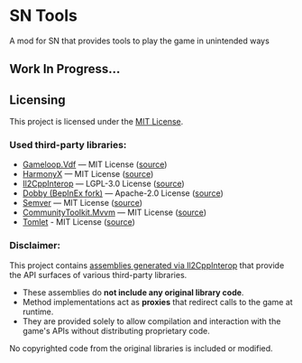 # SN Tools
A mod for SN that provides tools to play the game in unintended ways

## Work In Progress...

## Licensing

This project is licensed under the [MIT License](LICENSE).

### Used third-party libraries:

- [Gameloop.Vdf](https://github.com/shravan2x/Gameloop.Vdf) — MIT License ([source](https://github.com/shravan2x/Gameloop.Vdf/blob/master/LICENSE))  
- [HarmonyX](https://github.com/BepInEx/HarmonyX) — MIT License ([source](https://github.com/BepInEx/HarmonyX/blob/master/LICENSE))  
- [Il2CppInterop](https://github.com/BepInEx/Il2CppInterop) — LGPL-3.0 License ([source](https://github.com/BepInEx/Il2CppInterop/blob/master/LICENSE))  
- [Dobby (BepInEx fork)](https://github.com/BepInEx/Dobby) — Apache-2.0 License ([source](https://github.com/BepInEx/Dobby/blob/master/LICENSE))
- [Semver](https://github.com/WalkerCodeRanger/semver) — MIT License ([source](https://github.com/WalkerCodeRanger/semver/blob/master/License.txt))
- [CommunityToolkit.Mvvm](https://github.com/CommunityToolkit/dotnet) — MIT License ([source](https://github.com/CommunityToolkit/dotnet/blob/main/License.md))
- [Tomlet](https://github.com/SamboyCoding/Tomlet) - MIT License ([source](https://github.com/SamboyCoding/Tomlet/blob/master/LICENSE))

### Disclaimer:

This project contains [assemblies generated via Il2CppInterop](src/SNTools/Libs/Il2CppInteropAssemblies/) that provide the API surfaces of various third-party libraries.  

- These assemblies do **not include any original library code**.  
- Method implementations act as **proxies** that redirect calls to the game at runtime.  
- They are provided solely to allow compilation and interaction with the game's APIs without distributing proprietary code.  

No copyrighted code from the original libraries is included or modified.